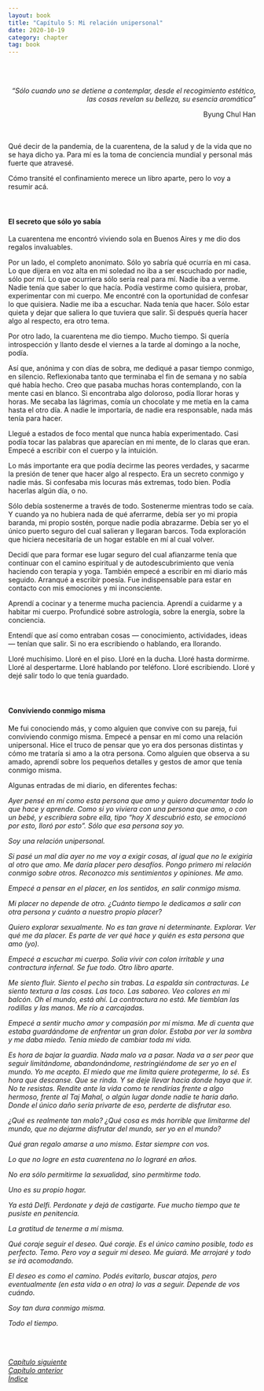 ```yaml
---
layout: book
title: "Capítulo 5: Mi relación unipersonal"
date: 2020-10-19
category: chapter
tag: book
---
```

<br>
<br>
<p style="text-align: right">
<em>“Sólo cuando uno se detiene a contemplar, desde el recogimiento estético, las cosas revelan su belleza, su esencia aromática”</em></p>
<p style="text-align: right">
Byung Chul Han</p>

<br>
<br>
Qué decir de la pandemia, de la cuarentena, de la salud y de la vida que no se haya dicho ya. Para mí es la toma de conciencia mundial y personal más fuerte que atravesé.

Cómo transité el confinamiento merece un libro aparte, pero lo voy a resumir acá.
<br>
<br>
<br>

#### El secreto que sólo yo sabía

La cuarentena me encontró viviendo sola en Buenos Aires y me dio dos regalos invaluables.

Por un lado, el completo anonimato. Sólo yo sabría qué ocurría en mi casa. Lo que dijera en voz alta en mi soledad no iba a ser escuchado por nadie, sólo por mí. Lo que ocurriera sólo sería real para mí. Nadie iba a verme. Nadie tenía que saber lo que hacía. Podía vestirme como quisiera, probar, experimentar con mi cuerpo. Me encontré con la oportunidad de confesar lo que quisiera. Nadie me iba a escuchar. Nada tenía que hacer. Sólo estar quieta y dejar que saliera lo que tuviera que salir. Si después quería hacer algo al respecto, era otro tema.

Por otro lado, la cuarentena me dio tiempo. Mucho tiempo. Si quería introspección y llanto desde el viernes a la tarde al domingo a la noche, podía.

Así que, anónima y con días de sobra, me dediqué a pasar tiempo conmigo, en silencio. Reflexionaba tanto que terminaba el fin de semana y no sabía qué había hecho. Creo que pasaba muchas horas contemplando, con la mente casi en blanco. Si encontraba algo doloroso, podía llorar horas y horas. Me secaba las lágrimas, comía un chocolate y me metía en la cama hasta el otro día. A nadie le importaría, de nadie era responsable, nada más tenía para hacer.

Llegué a estados de foco mental que nunca había experimentado. Casi podía tocar las palabras que aparecían en mi mente, de lo claras que eran. Empecé a escribir con el cuerpo y la intuición.

Lo más importante era que podía decirme las peores verdades, y sacarme la presión de tener que hacer algo al respecto. Era un secreto conmigo y nadie más. Si confesaba mis locuras más extremas, todo bien. Podía hacerlas algún día, o no.

Sólo debía sostenerme a través de todo. Sostenerme mientras todo se caía. Y cuando ya no hubiera nada de qué aferrarme, debía ser yo mi propia baranda, mi propio sostén, porque nadie podía abrazarme. Debía ser yo el único puerto seguro del cual salieran y llegaran barcos. Toda exploración que hiciera necesitaría de un hogar estable en mí al cual volver.

Decidí que para formar ese lugar seguro del cual afianzarme tenía que continuar con el camino espiritual y de autodescubrimiento que venía haciendo con terapia y yoga. También empecé a escribir en mi diario más seguido. Arranqué a escribir poesía. Fue indispensable para estar en contacto con mis emociones y mi inconsciente.

Aprendí a cocinar y a tenerme mucha paciencia. Aprendí a cuidarme y a habitar mi cuerpo. Profundicé sobre astrología, sobre la energía, sobre la conciencia.

Entendí que así como entraban cosas — conocimiento, actividades, ideas — tenían que salir. Si no era escribiendo o hablando, era llorando.

Lloré muchísimo. Lloré en el piso. Lloré en la ducha. Lloré hasta dormirme. Lloré al despertarme. Lloré hablando por teléfono. Lloré escribiendo. Lloré y dejé salir todo lo que tenía guardado.
<br>
<br>
<br>

#### Conviviendo conmigo misma

Me fui conociendo más, y como alguien que convive con su pareja, fui conviviendo conmigo misma. Empecé a pensar en mí como una relación unipersonal. Hice el truco de pensar que yo era dos personas distintas y cómo me trataría si amo a la otra persona. Como alguien que observa a su amado, aprendí sobre los pequeños detalles y gestos de amor que tenía conmigo misma.

Algunas entradas de mi diario, en diferentes fechas:

_Ayer pensé en mí como esta persona que amo y quiero documentar todo lo que hace y aprende. Como si yo viviera con una persona que amo, o con un bebé, y escribiera sobre ella, tipo “hoy X descubrió esto, se emocionó por esto, lloró por esto”. Sólo que esa persona soy yo._

_Soy una relación unipersonal._

_Si pasé un mal día ayer no me voy a exigir cosas, al igual que no le exigiría al otro que amo. Me daría placer pero desafíos. Pongo primero mi relación conmigo sobre otros. Reconozco mis sentimientos y opiniones. Me amo._

_Empecé a pensar en el placer, en los sentidos, en salir conmigo misma._

_Mi placer no depende de otro. ¿Cuánto tiempo le dedicamos a salir con otra persona y cuánto a nuestro propio placer?_

_Quiero explorar sexualmente. No es tan grave ni determinante. Explorar. Ver qué me da placer. Es parte de ver qué hace y quién es esta persona que amo (yo)._

_Empecé a escuchar mi cuerpo. Solía vivir con colon irritable y una contractura infernal. Se fue todo. Otro libro aparte._

_Me siento fluir. Siento el pecho sin trabas. La espalda sin contracturas. Le siento textura a las cosas. Las toco. Las saboreo. Veo colores en mi balcón. Oh el mundo, está ahí. La contractura no está. Me tiemblan las rodillas y las manos. Me río a carcajadas._

_Empecé a sentir mucho amor y compasión por mí misma. Me di cuenta que estaba guardándome de enfrentar un gran dolor. Estaba por ver la sombra y me daba miedo. Tenía miedo de cambiar toda mi vida._

_Es hora de bajar la guardia. Nada malo va a pasar. Nada va a ser peor que seguir limitándome, abandonándome, restringiéndome de ser yo en el mundo. Yo me acepto. El miedo que me limita quiere protegerme, lo sé. Es hora que descanse. Que se rinda. Y se deje llevar hacia donde haya que ir. No te resistas. Rendite ante la vida como te rendirías frente a algo hermoso, frente al Taj Mahal, o algún lugar donde nadie te haría daño. Donde el único daño sería privarte de eso, perderte de disfrutar eso._

_¿Qué es realmente tan malo? ¿Qué cosa es más horrible que limitarme del mundo, que no dejarme disfrutar del mundo, ser yo en el mundo?_

_Qué gran regalo amarse a uno mismo. Estar siempre con vos._

_Lo que no logre en esta cuarentena no lo lograré en años._

_No era sólo permitirme la sexualidad, sino permitirme todo._

_Uno es su propio hogar._

_Ya está Delfi. Perdonate y dejá de castigarte. Fue mucho tiempo que te pusiste en penitencia._

_La gratitud de tenerme a mí misma._

_Qué coraje seguir el deseo. Qué coraje. Es el único camino posible, todo es perfecto. Temo. Pero voy a seguir mi deseo. Me guiará. Me arrojaré y todo se irá acomodando._

_El deseo es como el camino. Podés evitarlo, buscar atajos, pero eventualmente (en esta vida o en otra) lo vas a seguir. Depende de vos cuándo._

_Soy tan dura conmigo misma._

_Todo el tiempo._


<br>
<br>

_[Capítulo siguiente](https://youngdel.fi/posts/chapter/2020/10/19/capitulo-6/)_<br>
_[Capítulo anterior](https://youngdel.fi/posts/chapter/2020/10/19/capitulo-4/)_<br>
_[Índice](https://youngdel.fi/book.html)_